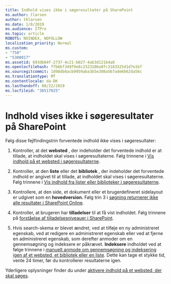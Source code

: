 ```yaml
---
title: Indhold vises ikke i søgeresultater på SharePoint
ms.author: tlarsen
author: tklarsen
ms.date: 1/8/2019
ms.audience: ITPro
ms.topic: article
ROBOTS: NOINDEX, NOFOLLOW
localization_priority: Normal
ms.custom:
- "750"
- "5300017"
ms.assetid: 693db84f-2737-4c21-b027-4ab3d121b4a8
ms.openlocfilehash: ffb6bf349f9e8c2323186a8fc3183325d1d7e1bf
ms.sourcegitcommit: 1d98db8acb9959aba3b5e308a567ade6b62da56c
ms.translationtype: MT
ms.contentlocale: da-DK
ms.lasthandoff: 08/22/2019
ms.locfileid: "36517025"
---
```

# <a name="content-doesnt-appear-in-sharepoint-search-results"></a>Indhold vises ikke i søgeresultater på SharePoint

Følg disse fejlfindingstrin forventede indhold ikke vises i søgeresultater:
  
1. Kontroller, at det **websted** , der indeholder det forventede indhold er at tillade, at indholdet skal vises i søgeresultaterne. Følg trinnene i [Vis indhold på et websted i søgeresultaterne](https://docs.microsoft.com/sharepoint/make-site-content-searchable#show-content-on-a-site-in-search-results).

2. Kontroller, at den **liste** eller det **bibliotek** , der indeholder det forventede indhold er angivet til at tillade, at indholdet skal vises i søgeresultaterne. Følg trinnene i [Vis indhold fra lister eller biblioteker i søgeresultaterne](https://docs.microsoft.com/sharepoint/make-site-content-searchable#show-content-from-lists-or-libraries-in-search-results).

3. Kontrollere, at den side, et dokument eller et brugerdefineret sidelayout er udgivet som en **hovedversion.** Følg trin 3 i [søgning returnerer ikke alle resultater i SharePoint Online](https://go.microsoft.com/fwlink/?linkid=874525).

4. Kontroller, at brugeren har **tilladelser** til at få vist indholdet. Følg trinnene på [forståelse af tilladelsesniveauer i SharePoint](https://docs.microsoft.com/sharepoint/understanding-permission-levels).
    
5. Hvis search-skema er blevet ændret, ved at tilføje en ny administreret egenskab, ved at redigere en administreret egenskab eller ved at fjerne en administreret egenskab, som derefter anmoder om en gennemsøgning og indeksere er påkrævet. **Indeksere** indholdet ved at følge trinnene i [manuelt anmode om gennemsøgning og indeksering igen af et websted, et bibliotek eller en liste](https://docs.microsoft.com/sharepoint/crawl-site-content). Dette kan tage et stykke tid, vente 24 timer, før du kontrollerer resultaterne igen.

Yderligere oplysninger finder du under [aktivere indhold på et websted, der skal søges](https://docs.microsoft.com/sharepoint/make-site-content-searchable). 
  
